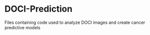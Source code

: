 # DOCI-Prediction
Files containing code used to analyze DOCI images and create cancer predictive models
